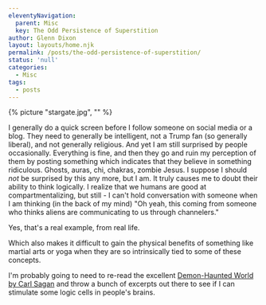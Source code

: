 ```yaml
---
eleventyNavigation:
  parent: Misc
  key: The Odd Persistence of Superstition
author: Glenn Dixon
layout: layouts/home.njk
permalink: /posts/the-odd-persistence-of-superstition/
status: 'null'
categories:
  - Misc
tags:
  - posts
---
```

{% picture "stargate.jpg", "" %}

I generally do a quick screen before I follow someone on social media or a blog. They need to generally be intelligent, not a Trump fan (so generally liberal), and not generally religious. And yet I am still surprised by people occasionally. Everything is fine, and then they go and ruin my perception of them by posting something which indicates that they believe in something ridiculous. Ghosts, auras, chi, chakras, zombie Jesus. I suppose I should _not_ be surprised by this any more, but I am. It truly causes me to doubt their ability to think logically. I realize that we humans are good at compartmentalizing, but still - I can't hold conversation with someone when I am thinking (in the back of my mind) "Oh yeah, this coming from someone who thinks aliens are communicating to us through channelers."

Yes, that's a real example, from real life.

Which also makes it difficult to gain the physical benefits of something like martial arts or yoga when they are so intrinsically tied to some of these concepts.

I'm probably going to need to re-read the excellent [Demon-Haunted World by Carl Sagan][1] and throw a bunch of excerpts out there to see if I can stimulate some logic cells in people's brains.

[1]: https://en.wikipedia.org/wiki/The_Demon-Haunted_World